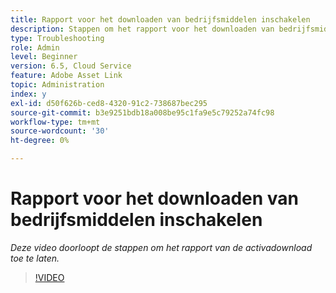```yaml
---
title: Rapport voor het downloaden van bedrijfsmiddelen inschakelen
description: Stappen om het rapport voor het downloaden van bedrijfsmiddelen in te schakelen
type: Troubleshooting
role: Admin
level: Beginner
version: 6.5, Cloud Service
feature: Adobe Asset Link
topic: Administration
index: y
exl-id: d50f626b-ced8-4320-91c2-738687bec295
source-git-commit: b3e9251bdb18a008be95c1fa9e5c79252a74fc98
workflow-type: tm+mt
source-wordcount: '30'
ht-degree: 0%

---
```


# Rapport voor het downloaden van bedrijfsmiddelen inschakelen

*Deze video doorloopt de stappen om het rapport van de activadownload toe te laten.*

>[!VIDEO](https://video.tv.adobe.com/v/335463?quality=12&learn=on)
